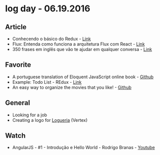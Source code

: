 # log day - 06.19.2016

## Article 

- Conhecendo o básico do Redux - [Link](https://medium.com/coderockr-way/conhecendo-o-b%C3%A1sico-do-redux-7315bcf09cef#.5fmjdmamp)
- Flux: Entenda como funciona a arquitetura Flux com React - [Link](http://tableless.com.br/flux-entenda-como-funciona-arquitetura-flux-com-react/)
- 350 frases em inglês que vão te ajudar em qualquer conversa - [Link](http://incrivel.club/admiracao-curiosidades/350-frases-em-ingles-que-vao-te-ajudar-em-qualquer-conversa-91710/)


## Favorite

- A portuguese translation of Eloquent JavaScript online book - [Github](https://github.com/braziljs/eloquente-javascript)
- Example: Todo List - REdux - [Link](http://redux.js.org/docs/basics/ExampleTodoList.html)
- An easy way to organize the movies that you like! - [Github](https://github.com/pedronauck/cinetrine)


## General 

- Looking for a job
- Creating a logo for [Logueria](https://www.logueria.com.br/) (Vertex)


## Watch

- AngularJS - #1 - Introdução e Hello World - Rodrigo Branas - [Youtube](https://www.youtube.com/watch?v=_y7rKxqPoyg)

